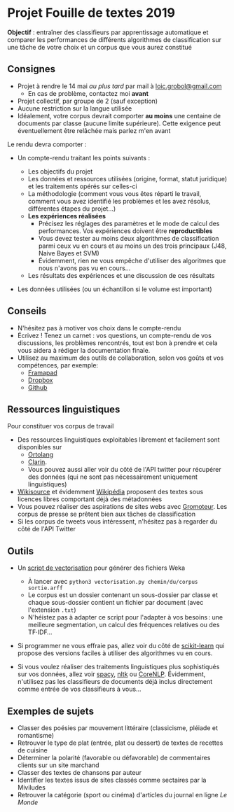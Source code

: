 Projet Fouille de textes 2019
==============================

**Objectif** : entraîner des classifieurs par apprentissage automatique et comparer les performances de différents algorithmes de classification sur une tâche de votre choix et un corpus que vous aurez constitué

## Consignes

- Projet à rendre le 14 mai *au plus tard* par mail à loic.grobol@gmail.com
  - En cas de problème, contactez moi **avant**
- Projet collectif, par groupe de 2 (sauf exception)
- Aucune restriction sur la langue utilisée
- Idéalement, votre corpus devrait comporter **au moins** une centaine de documents par classe (aucune limite supérieure). Cette exigence peut éventuellement être relâchée mais parlez m'en avant


Le rendu devra comporter :

- Un compte-rendu traitant les points suivants :
  - Les objectifs du projet
  - Les données et ressources utilisées (origine, format, statut juridique) et les traitements opérés sur celles-ci
  - La méthodologie (comment vous vous êtes réparti le travail, comment vous avez identifié les problèmes et les avez résolus, différentes étapes du projet…)
  - **Les expériences réalisées**
    - Précisez les réglages des paramètres et le mode de calcul des performances. Vos expériences doivent être **reproductibles**
    - Vous devez tester au moins deux algorithmes de classification parmi ceux vu en cours et au moins un des trois principaux (J48, Naive Bayes et SVM)
    - Évidemment, rien ne vous empêche d'utiliser des algoritmes que nous n'avons pas vu en cours…
  - Les résultats des expériences et une discussion de ces résultats

- Les données utilisées (ou un échantillon si le volume est important)

## Conseils

- N'hésitez pas à motiver vos choix dans le compte-rendu
- Écrivez ! Tenez un carnet : vos questions, un compte-rendu de vos discussions, les problèmes rencontrés, tout est bon à prendre et cela vous aidera à rédiger la documentation finale.
- Utilisez au maximum des outils de collaboration, selon vos goûts et vos compétences, par exemple:
  - [Framapad](http://framapad.org/)
  - [Dropbox](https://www.dropbox.com)
  - [Github](http://github.com/)

## Ressources linguistiques

Pour constituer vos corpus de travail

- Des ressources linguistiques exploitables librement et facilement sont disponibles sur
  - [Ortolang](https://www.ortolang.fr/)
  - [Clarin](https://lindat.mff.cuni.cz/repository/xmlui/).
  - Vous pouvez aussi aller voir du côté de l'API twitter pour récupérer des données (qui ne sont pas nécessairement uniquement linguistiques)
- [Wikisource](https://fr.wikisource.org) et évidemment [Wikipédia](https://fr.wikisource.org) proposent des textes sous licences libres comportant déjà des métadonnées
- Vous pouvez réaliser des aspirations de sites webs avec [Gromoteur](http://gromoteur.ilpga.fr/). Les corpus de presse se prêtent bien aux tâches de classification
- Si les corpus de tweets vous intéressent, n'hésitez pas à regarder du côté de l'API Twitter

## Outils

- Un [script de vectorisation](https://github.com/LoicGrobol/intro-fouille-textes/releases/download/stable/vectorisation.py) pour générer des fichiers Weka
  - À lancer avec `python3 vectorisation.py chemin/du/corpus sortie.arff`
  - Le corpus est un dossier contenant un sous-dossier par classe et chaque sous-dossier contient un fichier par document (avec l'extension `.txt`)
  - N'héistez pas à adapter ce script pour l'adapter à vos besoins : une meilleure segmentation, un calcul des fréquences relatives ou des TF⋅IDF…

- Si programmer ne vous effraie pas, allez voir du côté de [scikit-learn](https://scikit-learn.org) qui propose des versions faciles à utiliser des algorithmes vu en cours.
- Si vous voulez réaliser des traitements linguistiques plus sophistiqués sur vos données, allez voir [spacy](https://spacy.io), [nltk](https://www.nltk.org) ou [CoreNLP](https://stanfordnlp.github.io/CoreNLP). Évidemment, n'utilisez pas les classifieurs de documents déjà inclus directement comme entrée de vos classifieurs à vous…

## Exemples de sujets

- Classer des poésies par mouvement littéraire (classicisme, pléiade et romantisme)
- Retrouver le type de plat (entrée, plat ou dessert) de textes de recettes de cuisine
- Déterminer la polarité (favorable ou défavorable) de commentaires clients sur un site marchand
- Classer des textes de chansons par auteur
- Identifier les textes issus de sites classés comme sectaires par la Miviludes
- Retrouver la catégorie (sport ou cinéma) d'articles du journal en ligne *Le Monde*
